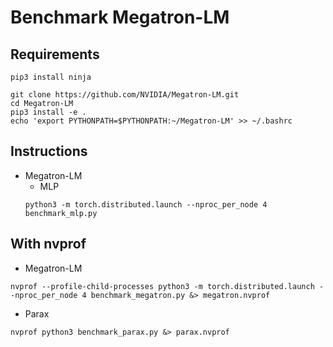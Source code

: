 # Benchmark Megatron-LM

## Requirements
```
pip3 install ninja

git clone https://github.com/NVIDIA/Megatron-LM.git
cd Megatron-LM
pip3 install -e .
echo 'export PYTHONPATH=$PYTHONPATH:~/Megatron-LM' >> ~/.bashrc
```

## Instructions
- Megatron-LM
  - MLP
  ```
  python3 -m torch.distributed.launch --nproc_per_node 4 benchmark_mlp.py
  ```

## With nvprof
- Megatron-LM
```
nvprof --profile-child-processes python3 -m torch.distributed.launch --nproc_per_node 4 benchmark_megatron.py &> megatron.nvprof
```
- Parax
```
nvprof python3 benchmark_parax.py &> parax.nvprof
```
